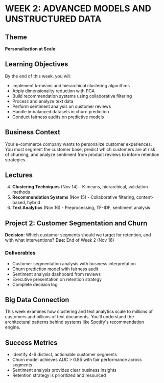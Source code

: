 # WEEK 2: ADVANCED MODELS AND UNSTRUCTURED DATA

## Theme
**Personalization at Scale**

## Learning Objectives
By the end of this week, you will:
- Implement k-means and hierarchical clustering algorithms
- Apply dimensionality reduction with PCA
- Build recommendation systems using collaborative filtering
- Process and analyze text data
- Perform sentiment analysis on customer reviews
- Handle imbalanced datasets in churn prediction
- Conduct fairness audits on predictive models

## Business Context
Your e-commerce company wants to personalize customer experiences. You must segment the customer base, predict which customers are at risk of churning, and analyze sentiment from product reviews to inform retention strategies.

## Lectures
4. **Clustering Techniques** (Nov 14) - K-means, hierarchical, validation methods
5. **Recommendation Systems** (Nov 15) - Collaborative filtering, content-based, hybrid
6. **Text Analytics** (Nov 16) - Preprocessing, TF-IDF, sentiment analysis

## Project 2: Customer Segmentation and Churn
**Decision:** Which customer segments should we target for retention, and with what interventions?
**Due:** End of Week 2 (Nov 16)

### Deliverables
- Customer segmentation analysis with business interpretation
- Churn prediction model with fairness audit
- Sentiment analysis dashboard from reviews
- Executive presentation on retention strategy
- Complete decision log

## Big Data Connection
This week examines how clustering and text analytics scale to millions of customers and billions of text documents. You'll understand the architectural patterns behind systems like Spotify's recommendation engine.

## Success Metrics
- Identify 4-6 distinct, actionable customer segments
- Churn model achieves AUC > 0.85 with fair performance across segments
- Sentiment analysis provides clear business insights
- Retention strategy is prioritized and resourced

